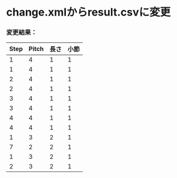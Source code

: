 # change.xmlからresult.csvに変更

### 変更結果：

|Step|Pitch|長さ|小節|
|----|----|----|----|
|1|4|1|1|
|1|4|1|1|
|2|4|1|1|
|2|4|1|1|
|3|4|1|1|
|3|4|1|1|
|4|4|1|1|
|4|4|1|1|
|1|3|2|1|
|7|2|2|1|
|1|3|2|1|
|2|3|2|1|
